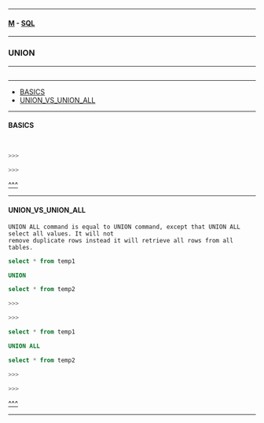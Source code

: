 
---

#### [M](https://github.com/ttltrk/TTT/blob/master/menu.md) - [SQL](https://github.com/ttltrk/TTT/blob/master/SQL/SQL.md)

---

### UNION

---

```

```

---

* [BASICS](#BASICS)
* [UNION_VS_UNION_ALL](#UNION_VS_UNION_ALL)


---

#### BASICS

```sql


>>>

>>>
```

[^^^](#UNION)

---

#### UNION_VS_UNION_ALL

```
UNION ALL command is equal to UNION command, except that UNION ALL select all values. It will not
remove duplicate rows instead it will retrieve all rows from all tables.
```

```sql
select * from temp1

UNION

select * from temp2

>>>

>>>
```

```sql
select * from temp1

UNION ALL

select * from temp2

>>>

>>>
```

[^^^](#UNION)

---
